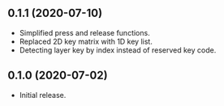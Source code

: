 ## 0.1.1 (2020-07-10)

- Simplified press and release functions.
- Replaced 2D key matrix with 1D key list.
- Detecting layer key by index instead of reserved key code.

## 0.1.0 (2020-07-02)

- Initial release.
